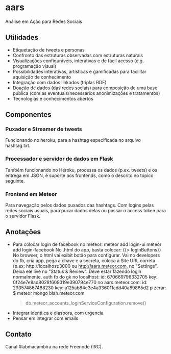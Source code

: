 aars
====

Análise em Ação para Redes Sociais


Utilidades
----------

* Etiquetação de tweets e personas
* Confronto das estruturas observadas com estruturas naturais
* Visualizações configuráveis, interativas e de fácil acesso (e.g. programação visual)
* Possibilidades interativas, artísticas e gamificadas para facilitar aquisição de conhecimento
* Integração com dados linkados (triplas RDF)
* Doação de dados (das redes sociais) para composição de uma base pública (com as eventuais/necessários anonimizações e tratamentos) 
* Tecnologias e conhecimentos abertos


Componentes
-----------

### Puxador e Streamer de tweets
Funcionando no heroku, para a hashtag especificada no
arquivo hashtag.txt.

### Processador e servidor de dados em Flask
Também funcionando no Heroku, processa os dados (p.ex. tweets) e os entrega em JSON, é suporte aos frontends, como o descrito no tópico seguinte.

### Frontend em Meteor
Para navegação pelos dados puxados das hashtags.
Com logins pelas redes sociais usuais, para puxar dados delas ou
passar o access token para o servidor Flask.

Anotações
---------
* Para colocar login de facebook no meteor:
  meteor add login-ui
  meteor add login-facebook
No .html do app, basta colocar:
  {{> loginButtons}}
No browser, o html vai exibit botão para configurar.
Vai no developers do fb, cria app, pega a chave e a secreta,
coloca a Site URL correta (p.ex: http://localhost:3000 ou http://aars.meteor.com, no "Settings". Deixa ele live no "Status & Review". Deve estar fazendo login normalmente.
auth fb do gk no localhost:
    id: 670669796332705
    key: 0f24e7e8ad8028f609319e390794e770
no aars.meteor.com:
    id: 293574867488230
    key: a125ab84e3e4a336011cdd40a89865d2
p zerar:
    $ meteor mongo blah.meteor.com
    > db.meteor_accounts_loginServiceConfiguration.remove()
* Integrar identi.ca e diaspora, com urgencia
* Pensar em integrar com emails

Contato
-------
Canal #labmacambira na rede Freenode (IRC).
